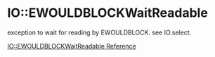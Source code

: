 # IO::EWOULDBLOCKWaitReadable

exception to wait for reading by EWOULDBLOCK. see IO.select.


[IO::EWOULDBLOCKWaitReadable Reference](http://ruby-doc.org/core-2.5.0/IO::EWOULDBLOCKWaitReadable.html)

